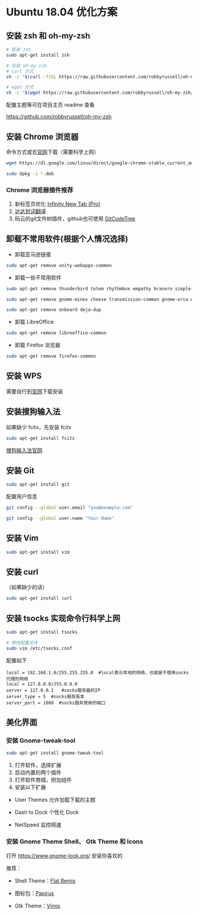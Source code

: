 # Ubuntu 18.04 优化方案

## 安装 zsh 和 oh-my-zsh

```bash
# 安装 zsh
sudo apt-get install zsh

# 安装 oh-my-zsh
# curl 方式
sh -c "$(curl -fsSL https://raw.githubusercontent.com/robbyrussell/oh-my-zsh/master/tools/install.sh)"

# wget 方式
sh -c "$(wget https://raw.githubusercontent.com/robbyrussell/oh-my-zsh/master/tools/install.sh -O -)"
```

配置主题等可在项目主页 readme 查看

<https://github.com/robbyrussell/oh-my-zsh>

## 安装 Chrome 浏览器

命令方式或去[官网](https://www.google.com/chrome/)下载（需要科学上网）

```bash
wget https://dl.google.com/linux/direct/google-chrome-stable_current_amd64.deb

sudo dpkg -i *.deb
```

### Chrome 浏览器插件推荐

1. 新标签页优化 [Infinity New Tab (Pro)](https://chrome.google.com/webstore/detail/infinity-new-tab-pro/nnnkddnnlpamobajfibfdgfnbcnkgngh)
2. [达达划词翻译](https://chrome.google.com/webstore/detail/%E8%BE%BE%E8%BE%BE%E5%88%92%E8%AF%8D%E7%BF%BB%E8%AF%91/cajhcjfcodjoalmhjekljnfkgjlkeajl)
3. 码云的git文件树插件，github也可使用 [GitCodeTree](https://chrome.google.com/webstore/detail/gitcodetree/inaaldjpdbkaodlmdcplgpoibohcmmlj)

## 卸载不常用软件(根据个人情况选择)

* 卸载亚马逊链接

```bash
sudo apt-get remove unity-webapps-common
```

* 卸载一些不常用软件

```bash
sudo apt-get remove thunderbird totem rhythmbox empathy brasero simple-scan gnome-mahjongg aisleriot

sudo apt-get remove gnome-mines cheese transmission-common gnome-orca webbrowser-app gnome-sudoku  landscape-client-ui-install

sudo apt-get remove onboard deja-dup
```

* 卸载 LibreOffice

```bash
sudo apt-get remove libreoffice-common
```

* 卸载 Firefox 浏览器

```bash
sudo apt-get remove firefox-common
```

## 安装 WPS

需要自行到[官网](http://community.wps.cn/download/)下载安装

## 安装搜狗输入法

如果缺少 fcitx，先安装 fcitx

```bash
sudo apt-get install fcitx
```

[搜狗输入法官网](https://pinyin.sogou.com/linux/?r=pinyin)

## 安装 Git

```bash
sudo apt-get install git
```

配置用户信息

```bash
git config --global user.email "you@example.com"

git config --global user.name "Your Name"
```

## 安装 Vim

```bash
sudo apt-get install vim
```

## 安装 curl

（如果缺少的话）

```bash
sudo apt-get install curl
```

## 安装 tsocks 实现命令行科学上网

```bash
sudo apt-get install tsocks

# 修改配置文件
sudo vim /etc/tsocks.conf
```

配置如下

```
local = 192.168.1.0/255.255.255.0  #local表示本地的网络，也就是不使用socks代理的网络
local = 127.0.0.0/255.0.0.0
server = 127.0.0.1   #socks服务器的IP
server_type = 5  #socks服务版本
server_port = 1080  #socks服务使用的端口
```

## 美化界面

### 安装 Gnome-tweak-tool

```bash
sudo apt-get install gnome-tweak-tool
```

1. 打开软件，选择扩展
2. 启动内置的两个插件
3. 打开软件商城，附加组件
4. 安装以下扩展

* User Themes 允许加载下载的主题

* Dash to Dock 个性化 Dock

* NetSpeed 监控网速

### 安装 Gnome Theme Shell、 Gtk Theme 和 Icons

打开 <https://www.gnome-look.org/> 安装你喜欢的

推荐：

* Shell Theme：[Flat Remix](https://github.com/daniruiz/flat-remix-gnome)

* 图标包：[Papirus](https://github.com/PapirusDevelopmentTeam/papirus-icon-theme/)

* Gtk Theme：[Vimix](https://github.com/vinceliuice/vimix-gtk-themes)